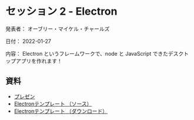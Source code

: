 # セッション 2 - Electron

発表者： オーブリー・マイケル・チャールズ

日付： 2022-01-27

内容： Electron というフレームワークで、node と JavaScript できたデスクトップアプリを作れます！

## 資料

 * [プレゼン](https://docs.google.com/presentation/d/1OWWe1y02JRh9HtoOnWIhUK78iophGkabuxubwzkDcms/edit?usp=sharing)
 * [Electronテンプレート （ソース）](https://github.com/s2-co-ltd/electron-builder-template)
 * [Electronテンプレート （ダウンロード）](https://github.com/s2-co-ltd/benkyoukai/raw/main/downloads/session_2_electron_electron_template.zip)